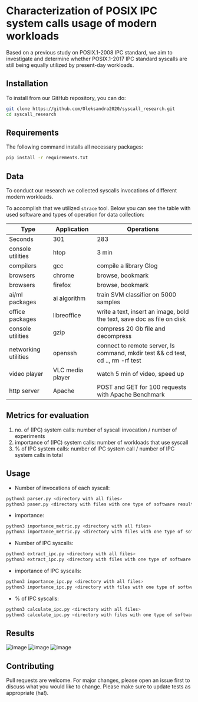 # Characterization of POSIX IPC system calls usage of modern workloads

Based on a previous study on POSIX.1-2008 IPC standard, we aim to investigate and determine whether POSIX.1-2017 IPC standard syscalls are still being equally utilized by present-day workloads.

## Installation
To install from our GitHub repository, you can do:
```bash
git clone https://github.com/Oleksandra2020/syscall_research.git
cd syscall_research
```

## Requirements
The following command installs all necessary packages:
```bash
pip install -r requirements.txt
```

## Data
To conduct our research we collected syscalls invocations of different modern workloads.

To accomplish that we utilized `strace` tool. Below you can see the table with used software and types of operation for 
data collection:

Type | Application | Operations
--- | --- | ---
Seconds | 301 | 283 
console utilities	| htop	| 3 min
compilers	| gcc	| compile a library Glog
browsers | chrome	| browse, bookmark
browsers	|firefox	|browse, bookmark
ai/ml packages	|ai algorithm	|train SVM  classifier on 5000 samples
office packages	|libreoffice	|write a text, insert an image, bold the  text, save doc as  file on disk
console utilities	|gzip	|compress 20 Gb file and decompress
networking utilities	|openssh	|connect to remote server, ls command, mkdir test && cd test, cd .., rm -rf test
video player	|VLC media player|	watch 5 min of video, speed up
http server 	|Apache	|POST and GET for 100 requests with Apache Benchmark

## Metrics for evaluation
1. no. of (IPC) system calls: number of syscall invocation  / number of experiments
2. importance of (IPC) system calls: number of workloads that use syscall
3. % of IPC system calls: number of IPC system call / number of IPC system calls in total

## Usage
* Number of invocations of each syscall:
```bash
python3 parser.py <directory with all files>
python3 paser.py <directory with files with one type of software results>
```
* importance:
```bash
python3 importance_metric.py <directory with all files>
python3 importance_metric.py <directory with files with one type of software results>
```
* Number of IPC syscalls:
```bash
python3 extract_ipc.py <directory with all files>
python3 extract_ipc.py <directory with files with one type of software results>
```
* importance of IPC syscalls:
```bash
python3 importance_ipc.py <directory with all files>
python3 importance_ipc.py <directory with files with one type of software results>
```
* % of IPC syscalls:
```bash
python3 calculate_ipc.py <directory with all files>
python3 calculate_ipc.py <directory with files with one type of software results>
```

## Results
![image](https://user-images.githubusercontent.com/57792587/149616228-03902887-4a68-431f-9a1a-70e14e8cf664.png)
![image](https://user-images.githubusercontent.com/57792587/149616115-c0a973f2-2887-4367-a58b-f6362d5a1d03.png)
![image](https://user-images.githubusercontent.com/57792587/149616125-6a7046fa-283f-4e1b-aac1-8ad809e79d38.png)


## Contributing
Pull requests are welcome. For major changes, please open an issue first to discuss what you would like to change.
Please make sure to update tests as appropriate (ha!).
